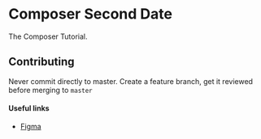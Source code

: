 # Composer Second Date

The Composer Tutorial.

## Contributing

Never commit directly to master. Create a feature branch, get it reviewed before merging to `master`

#### Useful links
- [Figma](https://developer.android.com/courses/pathways/compose)